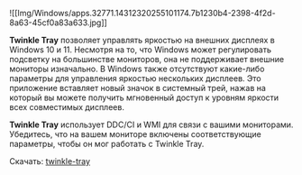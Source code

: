 ![[Img/Windows/apps.32771.14312320255101174.7b1230b4-2398-4f2d-8a63-45cf0a83a633.jpg]]

**Twinkle Tray** позволяет управлять яркостью на внешних дисплеях в Windows 10 и 11. Несмотря на то, что Windows может регулировать подсветку на большинстве мониторов, она не поддерживает внешние мониторы изначально. В Windows также отсутствуют какие-либо параметры для управления яркостью нескольких дисплеев. Это приложение вставляет новый значок в системный трей, нажав на который вы можете получить мгновенный доступ к уровням яркости всех совместимых дисплеев.

**Twinkle Tray** использует DDC/CI и WMI для связи с вашими мониторами. Убедитесь, что на вашем мониторе включены соответствующие параметры, чтобы он мог работать с Twinkle Tray.

Скачать: [twinkle-tray](https://github.com/xanderfrangos/twinkle-tray/releases)